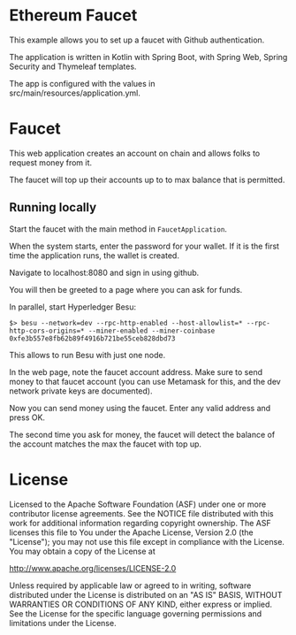 # Ethereum Faucet

This example allows you to set up a faucet with Github authentication.

The application is written in Kotlin with Spring Boot, with Spring Web, Spring Security and Thymeleaf templates.

The app is configured with the values in src/main/resources/application.yml.

# Faucet

This web application creates an account on chain and allows folks to request money from it.

The faucet will top up their accounts up to to max balance that is permitted.

## Running locally

Start the faucet with the main method in `FaucetApplication`.

When the system starts, enter the password for your wallet. If it is the first time the application runs, the wallet is created.

Navigate to localhost:8080 and sign in using github.

You will then be greeted to a page where you can ask for funds.

In parallel, start Hyperledger Besu:

`$> besu --network=dev --rpc-http-enabled --host-allowlist=* --rpc-http-cors-origins=* --miner-enabled --miner-coinbase 0xfe3b557e8fb62b89f4916b721be55ceb828dbd73`

This allows to run Besu with just one node.

In the web page, note the faucet account address. Make sure to send money to that faucet account (you can use Metamask for this, and the dev network private keys are documented).

Now you can send money using the faucet. Enter any valid address and press OK.

The second time you ask for money, the faucet will detect the balance of the account matches the max the faucet with top up.

# License

Licensed to the Apache Software Foundation (ASF) under one or more contributor license agreements. See the NOTICE
file distributed with this work for additional information regarding copyright ownership. The ASF licenses this file
to You under the Apache License, Version 2.0 (the "License"); you may not use this file except in compliance with the
License. You may obtain a copy of the License at

http://www.apache.org/licenses/LICENSE-2.0

Unless required by applicable law or agreed to in writing, software distributed under the License is distributed on
an "AS IS" BASIS, WITHOUT WARRANTIES OR CONDITIONS OF ANY KIND, either express or implied. See the License for the
specific language governing permissions and limitations under the License.
